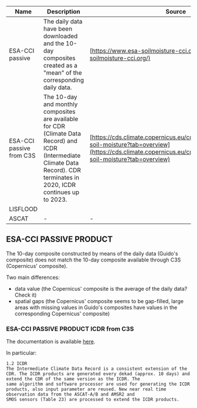 

| Name| Description| Source|
|-----|------------|-------|
| ESA-CCI passive| The daily data have been downloaded and the 10-day composites created as a "mean" of the corresponding daily data. | [https://www.esa-soilmoisture-cci.org/](https://www.esa-soilmoisture-cci.org/) |
| ESA-CCI passive from C3S | The 10-day and monthly composites are available for CDR (Climate Data Record) and ICDR (Intermediate Climate Data Record). CDR terminates in 2020, ICDR continues up to 2023. | [https://cds.climate.copernicus.eu/cdsapp#!/dataset/satellite-soil-moisture?tab=overview](https://cds.climate.copernicus.eu/cdsapp#!/dataset/satellite-soil-moisture?tab=overview)|
| LISFLOOD | | |
| ASCAT    |-|-|

## ESA-CCI PASSIVE PRODUCT

The 10-day composite constructed by means of the daily data (Guido's composite) does not match the 10-day composite available through C3S (Copernicus' composite).

Two main differences:

- data value (the Copernicus' composite is the average of the daily data? Check it)
- spatial gaps (the Copernicus' composite seems to be gap-filled, large areas with missing values in Guido's composites have values in the corresponding Copernicus' composite)

### ESA-CCI PASSIVE PRODUCT ICDR from C3S

The documentation is available [here](https://datastore.copernicus-climate.eu/documents/satellite-soil-moisture/C3S_312b_Lot4.D3.SM.5-v3.0_202101_Product_User_Guide_Specification_i1.0.pdf).

In particular:

```
1.2 ICDR
The Intermediate Climate Data Record is a consistent extension of the CDR. The ICDR products are generated every dekad (approx. 10 days) and extend the CDR of the same version as the ICDR. The
same algorithm and software processor are used for generating the ICDR products, also input parameter are reused. New near real time observation data from the ASCAT-A/B and AMSR2 and
SMOS sensors (Table 23) are processed to extend the ICDR products.
```
